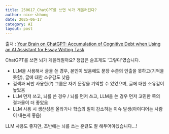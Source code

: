 ```yaml
---
title: 250617_ChatGPT를 쓰면 뇌가 게을러진다?
author: nice-shhong
date: 2025-06-17
category: AI
layout: post
---
```

출처 : [Your Brain on ChatGPT: Accumulation of Cognitive Debt when Using an AI Assistant for Essay Writing Task](https://arxiv.org/abs/2506.08872)

ChatGPT를 쓰면 뇌가 게을러질까요?
정답은 슬프게도 '그렇다'였습니다.

- LLM을 사용해서 글을 쓴 경우, 본인이 썼음에도 문장 수준의 인출을 못하고(기억을 못함), 글에 대한 소유감도 낮음
- 검색과 뇌만 사용한(?) 그룹은 자기 문장을 기억할 수 있었으며, 글에 대한 소유감이 높았음
- LLM 먼저 쓰고, 뇌를 쓴 경우 / 뇌를 먼저 쓰고, LLM을 쓴 경우 먼저 고민한 쪽의 결과물이 더 좋았음
- LLM 사용 시 생산성은 올라가나 학습의 질이 감소하는 이슈 발생(아이디어는 사람이 내는게 좋음)

LLM 사용도 좋지만, 초반에는 뇌를 쓰는 훈련도 잘 해두어야겠습니다...!